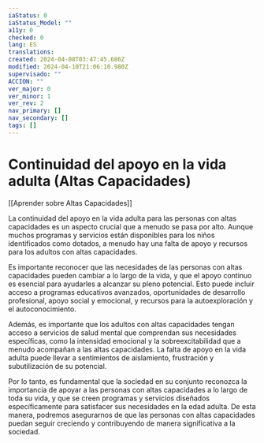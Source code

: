 ```yaml
---
iaStatus: 0
iaStatus_Model: ""
a11y: 0
checked: 0
lang: ES
translations: 
created: 2024-04-08T03:47:45.686Z
modified: 2024-04-10T21:06:10.980Z
supervisado: ""
ACCION: ""
ver_major: 0
ver_minor: 1
ver_rev: 2
nav_primary: []
nav_secondary: []
tags: []
---
```

# Continuidad del apoyo en la vida adulta (Altas Capacidades)

[[Aprender sobre Altas Capacidades]]

La continuidad del apoyo en la vida adulta para las personas con altas capacidades es un aspecto crucial que a menudo se pasa por alto. Aunque muchos programas y servicios están disponibles para los niños identificados como dotados, a menudo hay una falta de apoyo y recursos para los adultos con altas capacidades.

Es importante reconocer que las necesidades de las personas con altas capacidades pueden cambiar a lo largo de la vida, y que el apoyo continuo es esencial para ayudarles a alcanzar su pleno potencial. Esto puede incluir acceso a programas educativos avanzados, oportunidades de desarrollo profesional, apoyo social y emocional, y recursos para la autoexploración y el autoconocimiento.

Además, es importante que los adultos con altas capacidades tengan acceso a servicios de salud mental que comprendan sus necesidades específicas, como la intensidad emocional y la sobreexcitabilidad que a menudo acompañan a las altas capacidades. La falta de apoyo en la vida adulta puede llevar a sentimientos de aislamiento, frustración y subutilización de su potencial.

Por lo tanto, es fundamental que la sociedad en su conjunto reconozca la importancia de apoyar a las personas con altas capacidades a lo largo de toda su vida, y que se creen programas y servicios diseñados específicamente para satisfacer sus necesidades en la edad adulta. De esta manera, podremos asegurarnos de que las personas con altas capacidades puedan seguir creciendo y contribuyendo de manera significativa a la sociedad.
